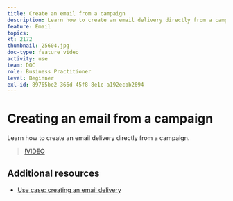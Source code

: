 ```yaml
---
title: Create an email from a campaign
description: Learn how to create an email delivery directly from a campaign.
feature: Email
topics: 
kt: 2172
thumbnail: 25604.jpg
doc-type: feature video
activity: use
team: DOC
role: Business Practitioner
level: Beginner
exl-id: 89765be2-366d-45f8-8e1c-a192ecbb2694
---
```

# Creating an email from a campaign

Learn how to create an email delivery directly from a campaign.

>[!VIDEO](https://video.tv.adobe.com/v/25604?quality=12)

## Additional resources

* [Use case: creating an email delivery](https://experienceleague.adobe.com/docs/campaign-classic/using/designing-content/editing-html-content/use-case)
